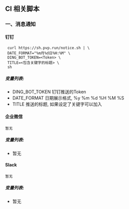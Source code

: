 ## CI 相关脚本
### 一、消息通知
#### 钉钉
```shell
 curl https://sh.pvp.run/notice.sh | \
 DATE_FORMAT="%m月%d日%H:%M" \
 DING_BOT_TOKEN=<Token> \
 TITLE=<包含关键字的标题> \
 sh

```
##### 变量列表:
- DING_BOT_TOKEN 钉钉推送的Token
- DATE_FORMAT 日期展示格式, %y %m %d %H %M %S
- TITLE 推送的标题, 如果设定了关键字可以加入

#### 企业微信
```shell
暂无
```
##### 变量列表:
- 暂无

#### Slack
```shell
暂无
```
##### 变量列表:
- 暂无